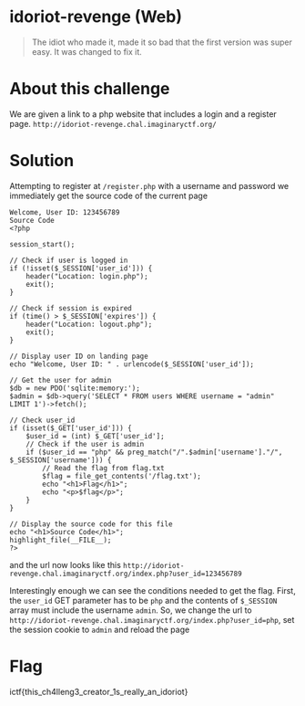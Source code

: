 # idoriot-revenge (Web)
>The idiot who made it, made it so bad that the first version was super easy. It was changed to fix it.

# About this challenge
We are given a link to a php website that includes a login and a register page.
`http://idoriot-revenge.chal.imaginaryctf.org/`


# Solution
Attempting to register at ``/register.php`` with a username and password we immediately get the source code of the current page 
``` 
Welcome, User ID: 123456789
Source Code
<?php

session_start();

// Check if user is logged in
if (!isset($_SESSION['user_id'])) {
    header("Location: login.php");
    exit();
}

// Check if session is expired
if (time() > $_SESSION['expires']) {
    header("Location: logout.php");
    exit();
}

// Display user ID on landing page
echo "Welcome, User ID: " . urlencode($_SESSION['user_id']);

// Get the user for admin
$db = new PDO('sqlite:memory:');
$admin = $db->query('SELECT * FROM users WHERE username = "admin" LIMIT 1')->fetch();

// Check user_id
if (isset($_GET['user_id'])) {
    $user_id = (int) $_GET['user_id'];
    // Check if the user is admin
    if ($user_id == "php" && preg_match("/".$admin['username']."/", $_SESSION['username'])) {
        // Read the flag from flag.txt
        $flag = file_get_contents('/flag.txt');
        echo "<h1>Flag</h1>";
        echo "<p>$flag</p>";
    }
}

// Display the source code for this file
echo "<h1>Source Code</h1>";
highlight_file(__FILE__);
?>
```
and the url now looks like this
`http://idoriot-revenge.chal.imaginaryctf.org/index.php?user_id=123456789`

Interestingly enough we can see the conditions needed to get the flag.
First, the `user_id` GET parameter has to be `php` and the contents of `$_SESSION` array must include the username `admin`. So, we change the url to `http://idoriot-revenge.chal.imaginaryctf.org/index.php?user_id=php`, set the session cookie to `admin` and reload the page

# Flag
ictf{this_ch4lleng3_creator_1s_really_an_idoriot}

